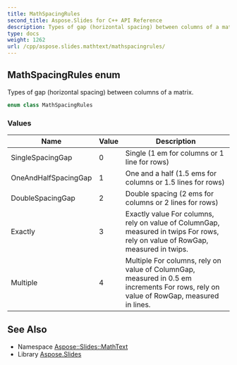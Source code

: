 ```yaml
---
title: MathSpacingRules
second_title: Aspose.Slides for C++ API Reference
description: Types of gap (horizontal spacing) between columns of a matrix.
type: docs
weight: 1262
url: /cpp/aspose.slides.mathtext/mathspacingrules/
---
```

## MathSpacingRules enum


Types of gap (horizontal spacing) between columns of a matrix.

```cpp
enum class MathSpacingRules
```

### Values

| Name | Value | Description |
| --- | --- | --- |
| SingleSpacingGap | 0 | Single (1 em for columns or 1 line for rows) |
| OneAndHalfSpacingGap | 1 | One and a half (1.5 ems for columns or 1.5 lines for rows) |
| DoubleSpacingGap | 2 | Double spacing (2 ems for columns or 2 lines for rows) |
| Exactly | 3 | Exactly value For columns, rely on value of ColumnGap, measured in twips For rows, rely on value of RowGap, measured in twips. |
| Multiple | 4 | Multiple For columns, rely on value of ColumnGap, measured in 0.5 em increments For rows, rely on value of RowGap, measured in lines. |

## See Also

* Namespace [Aspose::Slides::MathText](../)
* Library [Aspose.Slides](../../)
